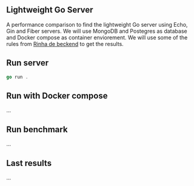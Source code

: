 ## Lightweight Go Server

A performance comparison to find the lightweight Go server using Echo, Gin and Fiber servers. We will use MongoDB and Postegres as database and Docker compose as container enviorement. We will use some of the rules from [Rinha de beckend](https://github.com/zanfranceschi/rinha-de-backend-2023-q3) to get the results.

## Run server

```go
go run .
```

## Run with Docker compose

...

## Run benchmark

...

## Last results

...